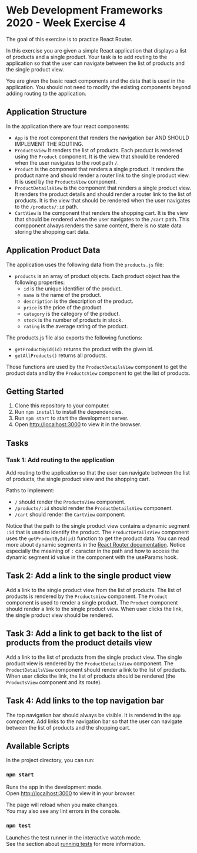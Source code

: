 # Web Development Frameworks 2020 - Week Exercise 4

The goal of this exercise is to practice React Router.

In this exercise you are given a simple React application that displays a list of products and a single product. Your task is to add routing to the application so that the user can navigate between the list of products and the single product view.

You are given the basic react components and the data that is used in the application. You should not need to modify the existing components beyond adding routing to the application.

## Application Structure

In the application there are four react components:

- `App` is the root component that renders the navigation bar AND SHOULD IMPLEMENT THE ROUTING.
- `ProductsView` It renders the list of products. Each product is rendered using the `Product` component. It is the view that should be rendered when the user navigates to the root path `/`.
- `Product` is the component that renders a single product. It renders the product name and should render a router link to the single product view. It is used by the `ProductsView` component.
- `ProductDetailsView` is the component that renders a single product view. It renders the product details and should render a router link to the list of products. It is the view that should be rendered when the user navigates to the `/products/:id` path.
- `CartView` is the component that renders the shopping cart. It is the view that should be rendered when the user navigates to the `/cart` path. This compponent always renders the same content, there is no state data storing the shopping cart data.

## Application Product Data

The application uses the following data from the `products.js` file:

- `products` is an array of product objects. Each product object has the following properties:
  - `id` is the unique identifier of the product.
  - `name` is the name of the product.
  - `description` is the description of the product.
  - `price` is the price of the product.
  - `category` is the category of the product.
  - `stock` is the number of products in stock.
  - `rating` is the average rating of the product.

The products.js file also exports the following functions:

- `getProductById(id)` returns the product with the given id.
- `getAllProducts()` returns all products.

Those functions are used by the `ProductDetailsView` component to get the product data and by the `ProductsView`
component to get the list of products.

## Getting Started

1. Clone this repository to your computer.
2. Run `npm install` to install the dependencies.
3. Run `npm start` to start the development server.
4. Open [http://localhost:3000](http://localhost:3000) to view it in the browser.

## Tasks

### Task 1: Add routing to the application

Add routing to the application so that the user can navigate between the list of products, the single product view and the shopping cart.

Paths to implement:

- `/` should render the `ProductsView` component.
- `/products/:id` should render the `ProductDetailsView` component.
- `/cart` should render the `CartView` component.

Notice that the path to the single product view contains a dynamic segment `:id` that is used to identify the product. The `ProductDetailsView` component uses the `getProductById(id)` function to get the product data. You can read more about dynamic segments in the [React Router documentation](https://reactrouter.com/en/main/route/route#dynamic-segments). Notice especially the meaining of `:` caracter in the path and how to access the dynamic segment id value in the component with the useParams hook.

## Task 2: Add a link to the single product view

Add a link to the single product view from the list of products. The list of products is rendered by the `ProductsView` component. The `Product` component is used to render a single product. The `Product` component should render a link to the single product view. When user clicks the link, the single product view should be rendered.

## Task 3: Add a link to get back to the list of products from the product details view

Add a link to the list of products from the single product view. The single product view is rendered by the `ProductDetailsView` component. The `ProductDetailsView` component should render a link to the list of products. When user clicks the link, the list of products should be rendered (the `ProductsView` component and its route).

## Task 4: Add links to the top navigation bar

The top navigation bar should always be visible. It is rendered in the `App` component. Add links to the navigation bar so that the user can navigate between the list of products and the shopping cart.

## Available Scripts

In the project directory, you can run:

### `npm start`

Runs the app in the development mode.\
Open [http://localhost:3000](http://localhost:3000) to view it in your browser.

The page will reload when you make changes.\
You may also see any lint errors in the console.

### `npm test`

Launches the test runner in the interactive watch mode.\
See the section about [running tests](https://facebook.github.io/create-react-app/docs/running-tests) for more information.
